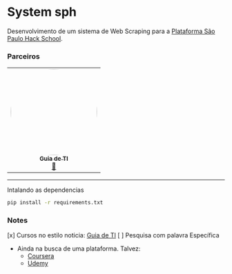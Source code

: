 # System sph
Desenvolvimento de um sistema de Web Scraping para a [Plataforma São Paulo Hack School](https://github.com/FelipeSantos-cco/SPHackSchool).

### Parceiros

<table>
  <tr>
    <td align="center"><a href="https://guiadeti.com.br"><img style="border-radius: 50%;" src="https://guiadeti.com.br/wp-content/uploads/2022/09/guiadeti-logo-facebookg.png" width="200px;" alt=""/><br /><sub><b>Guia de TI</b></sub></a><br /><a href="#" >🦉</a></td>
  </tr>
</table>

--- 
Intalando as dependencias

```bash
pip install -r requirements.txt
```

### Notes

[x] Cursos no estilo noticia: [Guia de TI](https://guiadeti.com.br/)
[ ] Pesquisa com palavra Específica
  - Ainda na busca de uma plataforma. Talvez:
    - [Coursera](https://www.coursera.org/)
    - [Udemy](https://www.udemy.com/)